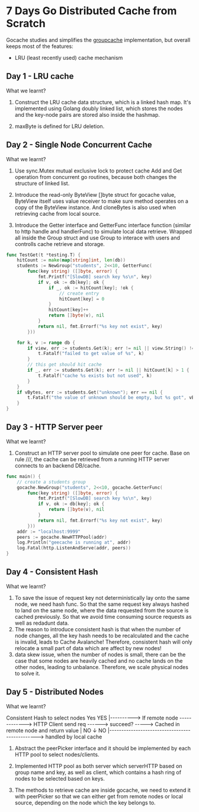 # 7 Days Go Distributed Cache from Scratch

Gocache studies and simplifies the [groupcache](https://github.com/golang/groupcache) implementation, but overall keeps most of the features:

* LRU (least recently used) cache mechanism


## Day 1 - LRU cache

What we learnt?

1. Construct the LRU cache data structure, which is a linked hash map. It's implemented using Golang doubly linked list, which stores
the nodes and the key-node pairs are stored also inside the hashmap.

2. maxByte is defined for LRU deletion.

## Day 2 - Single Node Concurrent Cache

What we learnt?

1. Use sync.Mutex mutual exclusive lock to protect cache Add and Get operation from concurrent go routines, because both changes the structure of linked list.

2. Introduce the read-only ByteView []byte struct for gocache value, ByteView itself uses value receiver to make sure method operates on a copy of the ByteView instance.
And cloneBytes is also used when retrieving cache from local source.

3. Introduce the Getter interface and GetterFunc interface function (similar to http handle and handlerFunc) to simulate local data retrieve. Wrapped all inside
the Group struct and use Group to interace with users and controlls cache retrieve and storage.

```go
func TestGet(t *testing.T) {
	hitCount := make(map[string]int, len(db))
	students := NewGroup("students", 2<<10, GetterFunc(
		func(key string) ([]byte, error) {
			fmt.Printf("[SlowDB] search key %s\n", key)
			if v, ok := db[key]; ok {
				if _, ok := hitCount[key]; !ok {
					// create entry
					hitCount[key] = 0
				}
				hitCount[key]++
				return []byte(v), nil
			}
			return nil, fmt.Errorf("%s key not exist", key)
		}))

	for k, v := range db {
		if view, err := students.Get(k); err != nil || view.String() != v {
			t.Fatalf("failed to get value of %s", k)
		}
		// this get should hit cache
		if _, err := students.Get(k); err != nil || hitCount[k] > 1 {
			t.Fatalf("cache %s exists but not used", k)
		}
	}
	if vBytes, err := students.Get("unknown"); err == nil {
		t.Fatalf("the value of unknown should be empty, but %s got", vBytes)
	}
}
```

## Day 3 - HTTP Server peer

What we learnt?

1. Construct an HTTP server pool to simulate one peer for cache. Base on rule /<basepath>/<groupname>/<key>,
the cache can be retrieved from a running HTTP server connects to an backend DB/cache.

```go
func main() {
	// create a students group
	gocache.NewGroup("students", 2<<10, gocache.GetterFunc(
		func(key string) ([]byte, error) {
			fmt.Printf("[SlowDB] search key %s\n", key)
			if v, ok := db[key]; ok {
				return []byte(v), nil
			}
			return nil, fmt.Errorf("%s key not exist", key)
		}))
	addr := "localhost:9999"
	peers := gocache.NewHTTPPool(addr)
	log.Println("geecache is running at", addr)
	log.Fatal(http.ListenAndServe(addr, peers))
}
```


## Day 4 - Consistent Hash

What we learnt?

1. To save the issue of request key not deterministically lay onto the same node, we need
hash func. So that the same request key always hashed to land on the same node, where
the data requested from the source is cached previously. So that we avoid time consuming source
requests as well as redadunt data.
2. The reason to introduce consistent hash is that when the number of node changes, all the key
hash needs to be recalculated and the cache is invalid, leads to Cache Avalanche! Therefore,
consistent hash will only relocate a small part of data which are affect by new nodes!
3. data skew issue, when the number of nodes is small, there can be the case that some nodes
are heavily cached and no cache lands on the other nodes, leading to unbalance. Therefore, we
scale physical nodes to solve it.

## Day 5 - Distributed Nodes

What we learnt?

Consistent Hash to select nodes      Yes                                              YES
    |----------> If remote node -------------> HTTP Client send req ------> succeed? -----> Cached in remote node and return value
                    |  NO                                                      ↓ NO 
                    |-----------------------------------------------> handled by local cache

1. Abstract the peerPicker interface and it should be implemented by each HTTP pool to select nodes/clients.

2. Implemented HTTP pool as both server which serverHTTP based on group name and key, as well as client, which contains a hash ring of nodes to be
selected based on keys.

3. The methods to retrieve cache are inside gocache, we need to extend it with peerPicker so that we can either get from
remote nodes or local source, depending on the node which the key belongs to.

